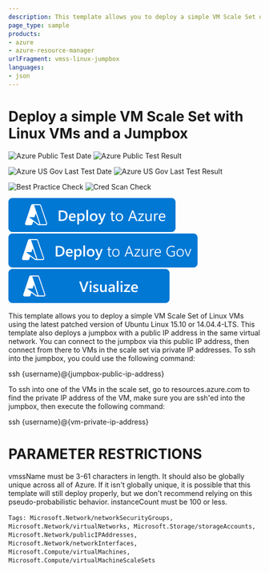 ```yaml
---
description: This template allows you to deploy a simple VM Scale Set of Linux VMs using the latest patched version of Ubuntu Linux 15.10 or 14.04.4-LTS. There is also a jumpbox to enable connections from outside of the VNet the VMs are in.
page_type: sample
products:
- azure
- azure-resource-manager
urlFragment: vmss-linux-jumpbox
languages:
- json
---
```

# Deploy a simple VM Scale Set with Linux VMs and a Jumpbox

![Azure Public Test Date](https://azurequickstartsservice.blob.core.windows.net/badges/demos/vmss-linux-jumpbox/PublicLastTestDate.svg)
![Azure Public Test Result](https://azurequickstartsservice.blob.core.windows.net/badges/demos/vmss-linux-jumpbox/PublicDeployment.svg)

![Azure US Gov Last Test Date](https://azurequickstartsservice.blob.core.windows.net/badges/demos/vmss-linux-jumpbox/FairfaxLastTestDate.svg)
![Azure US Gov Last Test Result](https://azurequickstartsservice.blob.core.windows.net/badges/demos/vmss-linux-jumpbox/FairfaxDeployment.svg)

![Best Practice Check](https://azurequickstartsservice.blob.core.windows.net/badges/demos/vmss-linux-jumpbox/BestPracticeResult.svg)
![Cred Scan Check](https://azurequickstartsservice.blob.core.windows.net/badges/demos/vmss-linux-jumpbox/CredScanResult.svg)

[![Deploy To Azure](https://raw.githubusercontent.com/Azure/azure-quickstart-templates/master/1-CONTRIBUTION-GUIDE/images/deploytoazure.svg?sanitize=true)](https://portal.azure.com/#create/Microsoft.Template/uri/https%3A%2F%2Fraw.githubusercontent.com%2FAzure%2Fazure-quickstart-templates%2Fmaster%2Fdemos%2Fvmss-linux-jumpbox%2Fazuredeploy.json)
[![Deploy To Azure US Gov](https://raw.githubusercontent.com/Azure/azure-quickstart-templates/master/1-CONTRIBUTION-GUIDE/images/deploytoazuregov.svg?sanitize=true)](https://portal.azure.us/#create/Microsoft.Template/uri/https%3A%2F%2Fraw.githubusercontent.com%2FAzure%2Fazure-quickstart-templates%2Fmaster%2Fdemos%2Fvmss-linux-jumpbox%2Fazuredeploy.json)
[![Visualize](https://raw.githubusercontent.com/Azure/azure-quickstart-templates/master/1-CONTRIBUTION-GUIDE/images/visualizebutton.svg?sanitize=true)](http://armviz.io/#/?load=https%3A%2F%2Fraw.githubusercontent.com%2FAzure%2Fazure-quickstart-templates%2Fmaster%2Fdemos%2Fvmss-linux-jumpbox%2Fazuredeploy.json)

This template allows you to deploy a simple VM Scale Set of Linux VMs using the latest patched version of Ubuntu Linux 15.10 or 14.04.4-LTS. This template also deploys a jumpbox with a public IP address in the same virtual network. You can connect to the jumpbox via this public IP address, then connect from there to VMs in the scale set via private IP addresses. To ssh into the jumpbox, you could use the following command:

ssh {username}@{jumpbox-public-ip-address}

To ssh into one of the VMs in the scale set, go to resources.azure.com to find the private IP address of the VM, make sure you are ssh'ed into the jumpbox, then execute the following command:

ssh {username}@{vm-private-ip-address}

PARAMETER RESTRICTIONS
======================

vmssName must be 3-61 characters in length. It should also be globally unique across all of Azure. If it isn't globally unique, it is possible that this template will still deploy properly, but we don't recommend relying on this pseudo-probabilistic behavior.
instanceCount must be 100 or less.

`Tags: Microsoft.Network/networkSecurityGroups, Microsoft.Network/virtualNetworks, Microsoft.Storage/storageAccounts, Microsoft.Network/publicIPAddresses, Microsoft.Network/networkInterfaces, Microsoft.Compute/virtualMachines, Microsoft.Compute/virtualMachineScaleSets`
